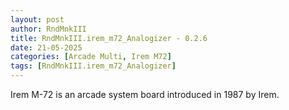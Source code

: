 ```yaml
---
layout: post
author: RndMnkIII
title: RndMnkIII.irem_m72_Analogizer - 0.2.6
date: 21-05-2025
categories: [Arcade Multi, Irem M72]
tags: [RndMnkIII.irem_m72_Analogizer]
---
```

Irem M-72 is an arcade system board introduced in 1987 by Irem.
